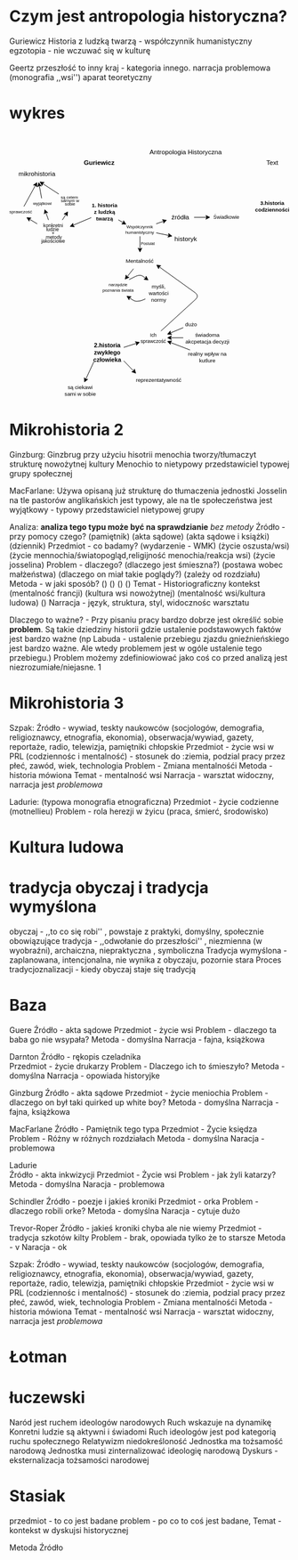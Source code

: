 # Czym jest antropologia historyczna? 
Guriewicz
Historia z ludzką twarzą - współczynnik humanistyczny
egzotopia - nie wczuwać się w kulturę

Geertz
przeszłość to inny kraj - kategoria innego.
narracja problemowa (monografia ,,wsi'')
aparat teoretyczny

# wykres 
<svg xmlns="http://www.w3.org/2000/svg" style="cursor:pointer;max-width:100%;max-height:490px;" xmlns:xlink="http://www.w3.org/1999/xlink" version="1.1" width="518px" viewBox="-0.5 -0.5 518 490" content="&lt;mxfile&gt;&#10;  &lt;diagram id=&quot;Hi7lBlctnwFlsOAV_O0D&quot; name=&quot;Page-1&quot;&gt;&#10;    &lt;mxGraphModel dx=&quot;888&quot; dy=&quot;766&quot; grid=&quot;1&quot; gridSize=&quot;10&quot; guides=&quot;1&quot; tooltips=&quot;1&quot; connect=&quot;1&quot; arrows=&quot;1&quot; fold=&quot;1&quot; page=&quot;1&quot; pageScale=&quot;1&quot; pageWidth=&quot;850&quot; pageHeight=&quot;1100&quot; math=&quot;0&quot; shadow=&quot;0&quot;&gt;&#10;      &lt;root&gt;&#10;        &lt;mxCell id=&quot;0&quot; /&gt;&#10;        &lt;mxCell id=&quot;1&quot; parent=&quot;0&quot; /&gt;&#10;        &lt;mxCell id=&quot;2&quot; value=&quot;Antropologia Historyczna&quot; style=&quot;text;html=1;align=center;verticalAlign=middle;whiteSpace=wrap;rounded=0;&quot; parent=&quot;1&quot; vertex=&quot;1&quot;&gt;&#10;          &lt;mxGeometry x=&quot;345&quot; y=&quot;290&quot; width=&quot;140&quot; height=&quot;70&quot; as=&quot;geometry&quot; /&gt;&#10;        &lt;/mxCell&gt;&#10;        &lt;mxCell id=&quot;4&quot; value=&quot;&amp;lt;b&amp;gt;Guriewicz&amp;lt;span style=&amp;quot;font-family: monospace; font-size: 0px; text-align: start; text-wrap-mode: nowrap;&amp;quot;&amp;gt;%3CmxGraphModel%3E%3Croot%3E%3CmxCell%20id%3D%220%22%2F%3E%3CmxCell%20id%3D%221%22%20parent%3D%220%22%2F%3E%3CmxCell%20id%3D%222%22%20value%3D%22Text%22%20style%3D%22text%3Bhtml%3D1%3Balign%3Dcenter%3BverticalAlign%3Dmiddle%3BwhiteSpace%3Dwrap%3Brounded%3D0%3B%22%20vertex%3D%221%22%20parent%3D%221%22%3E%3CmxGeometry%20x%3D%22230%22%20y%3D%22380%22%20width%3D%2260%22%20height%3D%2230%22%20as%3D%22geometry%22%2F%3E%3C%2FmxCell%3E%3C%2Froot%3E%3C%2FmxGraphModel%3E&amp;lt;/span&amp;gt;&amp;lt;/b&amp;gt;&quot; style=&quot;text;html=1;align=center;verticalAlign=middle;whiteSpace=wrap;rounded=0;&quot; parent=&quot;1&quot; vertex=&quot;1&quot;&gt;&#10;          &lt;mxGeometry x=&quot;225&quot; y=&quot;330&quot; width=&quot;60&quot; height=&quot;30&quot; as=&quot;geometry&quot; /&gt;&#10;        &lt;/mxCell&gt;&#10;        &lt;mxCell id=&quot;5&quot; value=&quot;Text&quot; style=&quot;text;html=1;align=center;verticalAlign=middle;whiteSpace=wrap;rounded=0;&quot; parent=&quot;1&quot; vertex=&quot;1&quot;&gt;&#10;          &lt;mxGeometry x=&quot;545&quot; y=&quot;330&quot; width=&quot;60&quot; height=&quot;30&quot; as=&quot;geometry&quot; /&gt;&#10;        &lt;/mxCell&gt;&#10;        &lt;mxCell id=&quot;47&quot; style=&quot;edgeStyle=none;html=1;&quot; parent=&quot;1&quot; source=&quot;6&quot; target=&quot;49&quot; edge=&quot;1&quot;&gt;&#10;          &lt;mxGeometry relative=&quot;1&quot; as=&quot;geometry&quot;&gt;&#10;            &lt;mxPoint x=&quot;200&quot; y=&quot;470&quot; as=&quot;targetPoint&quot; /&gt;&#10;          &lt;/mxGeometry&gt;&#10;        &lt;/mxCell&gt;&#10;        &lt;mxCell id=&quot;6&quot; value=&quot;&amp;lt;font style=&amp;quot;font-size: 10px;&amp;quot;&amp;gt;&amp;lt;b&amp;gt;1. historia z ludzką twarzą&amp;lt;/b&amp;gt;&amp;lt;/font&amp;gt;&quot; style=&quot;text;html=1;align=center;verticalAlign=middle;whiteSpace=wrap;rounded=0;&quot; parent=&quot;1&quot; vertex=&quot;1&quot;&gt;&#10;          &lt;mxGeometry x=&quot;240&quot; y=&quot;420&quot; width=&quot;50&quot; height=&quot;30&quot; as=&quot;geometry&quot; /&gt;&#10;        &lt;/mxCell&gt;&#10;        &lt;mxCell id=&quot;17&quot; style=&quot;edgeStyle=none;html=1;&quot; parent=&quot;1&quot; source=&quot;8&quot; edge=&quot;1&quot;&gt;&#10;          &lt;mxGeometry relative=&quot;1&quot; as=&quot;geometry&quot;&gt;&#10;            &lt;mxPoint x=&quot;380&quot; y=&quot;450&quot; as=&quot;targetPoint&quot; /&gt;&#10;          &lt;/mxGeometry&gt;&#10;        &lt;/mxCell&gt;&#10;        &lt;mxCell id=&quot;19&quot; style=&quot;edgeStyle=none;html=1;&quot; parent=&quot;1&quot; source=&quot;8&quot; target=&quot;20&quot; edge=&quot;1&quot;&gt;&#10;          &lt;mxGeometry relative=&quot;1&quot; as=&quot;geometry&quot;&gt;&#10;            &lt;mxPoint x=&quot;390&quot; y=&quot;480&quot; as=&quot;targetPoint&quot; /&gt;&#10;          &lt;/mxGeometry&gt;&#10;        &lt;/mxCell&gt;&#10;        &lt;mxCell id=&quot;8&quot; value=&quot;&amp;lt;font style=&amp;quot;font-size: 8px;&amp;quot;&amp;gt;Współczynnik humanistyczny&amp;lt;/font&amp;gt;&quot; style=&quot;text;html=1;align=center;verticalAlign=middle;whiteSpace=wrap;rounded=0;&quot; parent=&quot;1&quot; vertex=&quot;1&quot;&gt;&#10;          &lt;mxGeometry x=&quot;300&quot; y=&quot;455&quot; width=&quot;60&quot; height=&quot;25&quot; as=&quot;geometry&quot; /&gt;&#10;        &lt;/mxCell&gt;&#10;        &lt;mxCell id=&quot;23&quot; style=&quot;edgeStyle=none;html=1;&quot; parent=&quot;1&quot; source=&quot;11&quot; target=&quot;24&quot; edge=&quot;1&quot;&gt;&#10;          &lt;mxGeometry relative=&quot;1&quot; as=&quot;geometry&quot;&gt;&#10;            &lt;mxPoint x=&quot;300&quot; y=&quot;570&quot; as=&quot;targetPoint&quot; /&gt;&#10;          &lt;/mxGeometry&gt;&#10;        &lt;/mxCell&gt;&#10;        &lt;mxCell id=&quot;11&quot; value=&quot;&amp;lt;font size=&amp;quot;1&amp;quot;&amp;gt;Mentalność&amp;lt;/font&amp;gt;&quot; style=&quot;text;html=1;align=center;verticalAlign=middle;whiteSpace=wrap;rounded=0;&quot; parent=&quot;1&quot; vertex=&quot;1&quot;&gt;&#10;          &lt;mxGeometry x=&quot;300&quot; y=&quot;510&quot; width=&quot;60&quot; height=&quot;30&quot; as=&quot;geometry&quot; /&gt;&#10;        &lt;/mxCell&gt;&#10;        &lt;mxCell id=&quot;16&quot; style=&quot;edgeStyle=none;html=1;exitX=0;exitY=0;exitDx=0;exitDy=0;&quot; parent=&quot;1&quot; source=&quot;12&quot; target=&quot;11&quot; edge=&quot;1&quot;&gt;&#10;          &lt;mxGeometry relative=&quot;1&quot; as=&quot;geometry&quot; /&gt;&#10;        &lt;/mxCell&gt;&#10;        &lt;mxCell id=&quot;12&quot; value=&quot;&amp;lt;font style=&amp;quot;font-size: 7px;&amp;quot;&amp;gt;Postulat&amp;lt;/font&amp;gt;&quot; style=&quot;text;html=1;align=center;verticalAlign=middle;whiteSpace=wrap;rounded=0;&quot; parent=&quot;1&quot; vertex=&quot;1&quot;&gt;&#10;          &lt;mxGeometry x=&quot;330&quot; y=&quot;480&quot; width=&quot;30&quot; height=&quot;30&quot; as=&quot;geometry&quot; /&gt;&#10;        &lt;/mxCell&gt;&#10;        &lt;mxCell id=&quot;15&quot; style=&quot;edgeStyle=none;html=1;entryX=0.081;entryY=0.135;entryDx=0;entryDy=0;entryPerimeter=0;&quot; parent=&quot;1&quot; source=&quot;6&quot; target=&quot;8&quot; edge=&quot;1&quot;&gt;&#10;          &lt;mxGeometry relative=&quot;1&quot; as=&quot;geometry&quot; /&gt;&#10;        &lt;/mxCell&gt;&#10;        &lt;mxCell id=&quot;21&quot; style=&quot;edgeStyle=none;html=1;&quot; parent=&quot;1&quot; source=&quot;18&quot; target=&quot;22&quot; edge=&quot;1&quot;&gt;&#10;          &lt;mxGeometry relative=&quot;1&quot; as=&quot;geometry&quot;&gt;&#10;            &lt;mxPoint x=&quot;470&quot; y=&quot;445&quot; as=&quot;targetPoint&quot; /&gt;&#10;          &lt;/mxGeometry&gt;&#10;        &lt;/mxCell&gt;&#10;        &lt;mxCell id=&quot;18&quot; value=&quot;źródła&quot; style=&quot;text;html=1;align=center;verticalAlign=middle;whiteSpace=wrap;rounded=0;&quot; parent=&quot;1&quot; vertex=&quot;1&quot;&gt;&#10;          &lt;mxGeometry x=&quot;380&quot; y=&quot;430&quot; width=&quot;50&quot; height=&quot;30&quot; as=&quot;geometry&quot; /&gt;&#10;        &lt;/mxCell&gt;&#10;        &lt;mxCell id=&quot;20&quot; value=&quot;historyk&quot; style=&quot;text;html=1;align=center;verticalAlign=middle;whiteSpace=wrap;rounded=0;&quot; parent=&quot;1&quot; vertex=&quot;1&quot;&gt;&#10;          &lt;mxGeometry x=&quot;390&quot; y=&quot;470&quot; width=&quot;50&quot; height=&quot;30&quot; as=&quot;geometry&quot; /&gt;&#10;        &lt;/mxCell&gt;&#10;        &lt;mxCell id=&quot;22&quot; value=&quot;&amp;lt;font style=&amp;quot;font-size: 9px;&amp;quot;&amp;gt;Świadkowie&amp;lt;/font&amp;gt;&quot; style=&quot;text;html=1;align=center;verticalAlign=middle;whiteSpace=wrap;rounded=0;&quot; parent=&quot;1&quot; vertex=&quot;1&quot;&gt;&#10;          &lt;mxGeometry x=&quot;460&quot; y=&quot;430&quot; width=&quot;60&quot; height=&quot;30&quot; as=&quot;geometry&quot; /&gt;&#10;        &lt;/mxCell&gt;&#10;        &lt;mxCell id=&quot;35&quot; style=&quot;edgeStyle=none;html=1;entryX=0.117;entryY=0.028;entryDx=0;entryDy=0;entryPerimeter=0;&quot; parent=&quot;1&quot; source=&quot;24&quot; target=&quot;29&quot; edge=&quot;1&quot;&gt;&#10;          &lt;mxGeometry relative=&quot;1&quot; as=&quot;geometry&quot;&gt;&#10;            &lt;Array as=&quot;points&quot;&gt;&#10;              &lt;mxPoint x=&quot;310&quot; y=&quot;560&quot; /&gt;&#10;              &lt;mxPoint x=&quot;330&quot; y=&quot;550&quot; /&gt;&#10;            &lt;/Array&gt;&#10;          &lt;/mxGeometry&gt;&#10;        &lt;/mxCell&gt;&#10;        &lt;mxCell id=&quot;24&quot; value=&quot;&amp;lt;font style=&amp;quot;font-size: 8px;&amp;quot;&amp;gt;narzędzie poznania świata&amp;lt;/font&amp;gt;&quot; style=&quot;text;html=1;align=center;verticalAlign=middle;whiteSpace=wrap;rounded=0;&quot; parent=&quot;1&quot; vertex=&quot;1&quot;&gt;&#10;          &lt;mxGeometry x=&quot;260&quot; y=&quot;560&quot; width=&quot;60&quot; height=&quot;30&quot; as=&quot;geometry&quot; /&gt;&#10;        &lt;/mxCell&gt;&#10;        &lt;mxCell id=&quot;29&quot; value=&quot;&amp;lt;font style=&amp;quot;font-size: 10px;&amp;quot;&amp;gt;myśli,&amp;lt;/font&amp;gt;&amp;lt;div&amp;gt;&amp;lt;font style=&amp;quot;font-size: 10px;&amp;quot;&amp;gt;wartości&amp;lt;/font&amp;gt;&amp;lt;/div&amp;gt;&amp;lt;div&amp;gt;&amp;lt;font style=&amp;quot;font-size: 10px;&amp;quot;&amp;gt;normy&amp;lt;/font&amp;gt;&amp;lt;/div&amp;gt;&quot; style=&quot;text;html=1;align=center;verticalAlign=middle;whiteSpace=wrap;rounded=0;&quot; parent=&quot;1&quot; vertex=&quot;1&quot;&gt;&#10;          &lt;mxGeometry x=&quot;340&quot; y=&quot;560&quot; width=&quot;50&quot; height=&quot;50&quot; as=&quot;geometry&quot; /&gt;&#10;        &lt;/mxCell&gt;&#10;        &lt;mxCell id=&quot;33&quot; style=&quot;edgeStyle=none;html=1;entryX=0.75;entryY=1;entryDx=0;entryDy=0;&quot; parent=&quot;1&quot; source=&quot;29&quot; target=&quot;24&quot; edge=&quot;1&quot;&gt;&#10;          &lt;mxGeometry relative=&quot;1&quot; as=&quot;geometry&quot;&gt;&#10;            &lt;Array as=&quot;points&quot;&gt;&#10;              &lt;mxPoint x=&quot;330&quot; y=&quot;600&quot; /&gt;&#10;              &lt;mxPoint x=&quot;320&quot; y=&quot;600&quot; /&gt;&#10;            &lt;/Array&gt;&#10;          &lt;/mxGeometry&gt;&#10;        &lt;/mxCell&gt;&#10;        &lt;mxCell id=&quot;52&quot; style=&quot;edgeStyle=none;html=1;&quot; parent=&quot;1&quot; source=&quot;49&quot; target=&quot;53&quot; edge=&quot;1&quot;&gt;&#10;          &lt;mxGeometry relative=&quot;1&quot; as=&quot;geometry&quot;&gt;&#10;            &lt;mxPoint x=&quot;160&quot; y=&quot;430&quot; as=&quot;targetPoint&quot; /&gt;&#10;          &lt;/mxGeometry&gt;&#10;        &lt;/mxCell&gt;&#10;        &lt;mxCell id=&quot;61&quot; style=&quot;edgeStyle=none;html=1;entryX=0.75;entryY=1;entryDx=0;entryDy=0;&quot; parent=&quot;1&quot; source=&quot;49&quot; target=&quot;58&quot; edge=&quot;1&quot;&gt;&#10;          &lt;mxGeometry relative=&quot;1&quot; as=&quot;geometry&quot; /&gt;&#10;        &lt;/mxCell&gt;&#10;        &lt;mxCell id=&quot;49&quot; value=&quot;&amp;lt;font style=&amp;quot;font-size: 9px; line-height: 80%;&amp;quot;&amp;gt;konkretni&amp;lt;/font&amp;gt;&amp;lt;div&amp;gt;&amp;lt;span style=&amp;quot;background-color: transparent; font-size: 9px; line-height: 80%;&amp;quot;&amp;gt;ludzie&amp;amp;nbsp;&amp;lt;/span&amp;gt;&amp;lt;div style=&amp;quot;line-height: 80%;&amp;quot;&amp;gt;&amp;lt;div&amp;gt;&amp;lt;font style=&amp;quot;font-size: 9px; line-height: 80%;&amp;quot;&amp;gt;+&amp;lt;/font&amp;gt;&amp;lt;/div&amp;gt;&amp;lt;div&amp;gt;&amp;lt;font style=&amp;quot;font-size: 9px; line-height: 80%;&amp;quot;&amp;gt;&amp;amp;nbsp;metody jakościowe&amp;lt;/font&amp;gt;&amp;lt;/div&amp;gt;&amp;lt;/div&amp;gt;&amp;lt;/div&amp;gt;&quot; style=&quot;text;html=1;align=center;verticalAlign=middle;whiteSpace=wrap;rounded=0;&quot; parent=&quot;1&quot; vertex=&quot;1&quot;&gt;&#10;          &lt;mxGeometry x=&quot;140&quot; y=&quot;450&quot; width=&quot;60&quot; height=&quot;50&quot; as=&quot;geometry&quot; /&gt;&#10;        &lt;/mxCell&gt;&#10;        &lt;mxCell id=&quot;64&quot; style=&quot;edgeStyle=none;html=1;&quot; parent=&quot;1&quot; source=&quot;53&quot; target=&quot;62&quot; edge=&quot;1&quot;&gt;&#10;          &lt;mxGeometry relative=&quot;1&quot; as=&quot;geometry&quot; /&gt;&#10;        &lt;/mxCell&gt;&#10;        &lt;mxCell id=&quot;53&quot; value=&quot;&amp;lt;font style=&amp;quot;font-size: 8px;&amp;quot;&amp;gt;wyjątkowi&amp;lt;/font&amp;gt;&quot; style=&quot;text;html=1;align=center;verticalAlign=middle;whiteSpace=wrap;rounded=0;&quot; parent=&quot;1&quot; vertex=&quot;1&quot;&gt;&#10;          &lt;mxGeometry x=&quot;130&quot; y=&quot;410&quot; width=&quot;40&quot; height=&quot;20&quot; as=&quot;geometry&quot; /&gt;&#10;        &lt;/mxCell&gt;&#10;        &lt;mxCell id=&quot;63&quot; style=&quot;edgeStyle=none;html=1;entryX=0.5;entryY=1;entryDx=0;entryDy=0;&quot; parent=&quot;1&quot; source=&quot;58&quot; target=&quot;62&quot; edge=&quot;1&quot;&gt;&#10;          &lt;mxGeometry relative=&quot;1&quot; as=&quot;geometry&quot; /&gt;&#10;        &lt;/mxCell&gt;&#10;        &lt;mxCell id=&quot;58&quot; value=&quot;&amp;lt;font style=&amp;quot;font-size: 8px;&amp;quot;&amp;gt;sprawczość&amp;lt;/font&amp;gt;&quot; style=&quot;text;html=1;align=center;verticalAlign=middle;whiteSpace=wrap;rounded=0;&quot; parent=&quot;1&quot; vertex=&quot;1&quot;&gt;&#10;          &lt;mxGeometry x=&quot;90&quot; y=&quot;425&quot; width=&quot;40&quot; height=&quot;20&quot; as=&quot;geometry&quot; /&gt;&#10;        &lt;/mxCell&gt;&#10;        &lt;mxCell id=&quot;65&quot; style=&quot;edgeStyle=none;html=1;entryX=0.554;entryY=0.968;entryDx=0;entryDy=0;entryPerimeter=0;&quot; parent=&quot;1&quot; source=&quot;59&quot; target=&quot;62&quot; edge=&quot;1&quot;&gt;&#10;          &lt;mxGeometry relative=&quot;1&quot; as=&quot;geometry&quot; /&gt;&#10;        &lt;/mxCell&gt;&#10;        &lt;mxCell id=&quot;59&quot; value=&quot;&amp;lt;span style=&amp;quot;background-color: transparent; font-size: 8px; line-height: 80%;&amp;quot;&amp;gt;są celem&amp;lt;/span&amp;gt;&amp;lt;div style=&amp;quot;line-height: 80%;&amp;quot;&amp;gt;&amp;lt;span style=&amp;quot;background-color: transparent; font-size: 8px; line-height: 80%;&amp;quot;&amp;gt;&amp;amp;nbsp;samym w&amp;lt;/span&amp;gt;&amp;lt;/div&amp;gt;&amp;lt;div style=&amp;quot;line-height: 80%;&amp;quot;&amp;gt;&amp;lt;span style=&amp;quot;background-color: transparent; font-size: 8px; line-height: 80%;&amp;quot;&amp;gt;&amp;amp;nbsp;sobie&amp;lt;/span&amp;gt;&amp;lt;/div&amp;gt;&quot; style=&quot;text;html=1;align=center;verticalAlign=middle;whiteSpace=wrap;rounded=0;&quot; parent=&quot;1&quot; vertex=&quot;1&quot;&gt;&#10;          &lt;mxGeometry x=&quot;180&quot; y=&quot;390&quot; width=&quot;40&quot; height=&quot;50&quot; as=&quot;geometry&quot; /&gt;&#10;        &lt;/mxCell&gt;&#10;        &lt;mxCell id=&quot;60&quot; style=&quot;edgeStyle=none;html=1;entryX=0.423;entryY=0.881;entryDx=0;entryDy=0;entryPerimeter=0;&quot; parent=&quot;1&quot; source=&quot;49&quot; target=&quot;59&quot; edge=&quot;1&quot;&gt;&#10;          &lt;mxGeometry relative=&quot;1&quot; as=&quot;geometry&quot; /&gt;&#10;        &lt;/mxCell&gt;&#10;        &lt;mxCell id=&quot;62&quot; value=&quot;mikrohistoria&quot; style=&quot;text;html=1;align=center;verticalAlign=middle;whiteSpace=wrap;rounded=0;&quot; parent=&quot;1&quot; vertex=&quot;1&quot;&gt;&#10;          &lt;mxGeometry x=&quot;100&quot; y=&quot;350&quot; width=&quot;80&quot; height=&quot;30&quot; as=&quot;geometry&quot; /&gt;&#10;        &lt;/mxCell&gt;&#10;        &lt;mxCell id=&quot;69&quot; style=&quot;edgeStyle=none;html=1;&quot; parent=&quot;1&quot; source=&quot;66&quot; target=&quot;70&quot; edge=&quot;1&quot;&gt;&#10;          &lt;mxGeometry relative=&quot;1&quot; as=&quot;geometry&quot;&gt;&#10;            &lt;mxPoint x=&quot;340&quot; y=&quot;680&quot; as=&quot;targetPoint&quot; /&gt;&#10;          &lt;/mxGeometry&gt;&#10;        &lt;/mxCell&gt;&#10;        &lt;mxCell id=&quot;82&quot; style=&quot;edgeStyle=none;html=1;entryX=0.032;entryY=0.122;entryDx=0;entryDy=0;exitX=1;exitY=1;exitDx=0;exitDy=0;entryPerimeter=0;&quot; parent=&quot;1&quot; source=&quot;66&quot; target=&quot;81&quot; edge=&quot;1&quot;&gt;&#10;          &lt;mxGeometry relative=&quot;1&quot; as=&quot;geometry&quot; /&gt;&#10;        &lt;/mxCell&gt;&#10;        &lt;mxCell id=&quot;84&quot; style=&quot;edgeStyle=none;html=1;exitX=0.078;exitY=1.066;exitDx=0;exitDy=0;exitPerimeter=0;&quot; parent=&quot;1&quot; source=&quot;66&quot; target=&quot;85&quot; edge=&quot;1&quot;&gt;&#10;          &lt;mxGeometry relative=&quot;1&quot; as=&quot;geometry&quot;&gt;&#10;            &lt;mxPoint x=&quot;230&quot; y=&quot;760&quot; as=&quot;targetPoint&quot; /&gt;&#10;          &lt;/mxGeometry&gt;&#10;        &lt;/mxCell&gt;&#10;        &lt;mxCell id=&quot;66&quot; value=&quot;&amp;lt;font style=&amp;quot;font-size: 11px;&amp;quot;&amp;gt;&amp;lt;b&amp;gt;2.historia zwykłego człowieka&amp;lt;/b&amp;gt;&amp;lt;/font&amp;gt;&quot; style=&quot;text;html=1;align=center;verticalAlign=middle;whiteSpace=wrap;rounded=0;&quot; parent=&quot;1&quot; vertex=&quot;1&quot;&gt;&#10;          &lt;mxGeometry x=&quot;240&quot; y=&quot;680&quot; width=&quot;60&quot; height=&quot;30&quot; as=&quot;geometry&quot; /&gt;&#10;        &lt;/mxCell&gt;&#10;        &lt;mxCell id=&quot;70&quot; value=&quot;&amp;lt;font style=&amp;quot;font-size: 9px;&amp;quot;&amp;gt;Ich sprawczość&amp;lt;/font&amp;gt;&quot; style=&quot;text;html=1;align=center;verticalAlign=middle;whiteSpace=wrap;rounded=0;&quot; parent=&quot;1&quot; vertex=&quot;1&quot;&gt;&#10;          &lt;mxGeometry x=&quot;330&quot; y=&quot;655&quot; width=&quot;50&quot; height=&quot;25&quot; as=&quot;geometry&quot; /&gt;&#10;        &lt;/mxCell&gt;&#10;        &lt;mxCell id=&quot;76&quot; style=&quot;edgeStyle=none;html=1;entryX=1;entryY=0.25;entryDx=0;entryDy=0;&quot; parent=&quot;1&quot; source=&quot;73&quot; target=&quot;70&quot; edge=&quot;1&quot;&gt;&#10;          &lt;mxGeometry relative=&quot;1&quot; as=&quot;geometry&quot; /&gt;&#10;        &lt;/mxCell&gt;&#10;        &lt;mxCell id=&quot;73&quot; value=&quot;&amp;lt;font size=&amp;quot;1&amp;quot;&amp;gt;dużo&amp;lt;/font&amp;gt;&amp;lt;span style=&amp;quot;font-family: monospace; font-size: 0px; text-align: start; text-wrap-mode: nowrap;&amp;quot;&amp;gt;%3CmxGraphModel%3E%3Croot%3E%3CmxCell%20id%3D%220%22%2F%3E%3CmxCell%20id%3D%221%22%20parent%3D%220%22%2F%3E%3CmxCell%20id%3D%222%22%20value%3D%22%26lt%3Bfont%20style%3D%26quot%3Bfont-size%3A%209px%3B%26quot%3B%26gt%3BIch%20sprawczo%C5%9B%C4%87%26lt%3B%2Ffont%26gt%3B%22%20style%3D%22text%3Bhtml%3D1%3Balign%3Dcenter%3BverticalAlign%3Dmiddle%3BwhiteSpace%3Dwrap%3Brounded%3D0%3B%22%20vertex%3D%221%22%20parent%3D%221%22%3E%3CmxGeometry%20x%3D%22330%22%20y%3D%22655%22%20width%3D%2250%22%20height%3D%2225%22%20as%3D%22geometry%22%2F%3E%3C%2FmxCell%3E%3C%2Froot%3E%3C%2FmxGraphModel%3E&amp;lt;/span&amp;gt;&quot; style=&quot;text;html=1;align=center;verticalAlign=middle;whiteSpace=wrap;rounded=0;&quot; parent=&quot;1&quot; vertex=&quot;1&quot;&gt;&#10;          &lt;mxGeometry x=&quot;410&quot; y=&quot;630&quot; width=&quot;30&quot; height=&quot;25&quot; as=&quot;geometry&quot; /&gt;&#10;        &lt;/mxCell&gt;&#10;        &lt;mxCell id=&quot;75&quot; style=&quot;edgeStyle=none;html=1;entryX=1;entryY=0.5;entryDx=0;entryDy=0;&quot; parent=&quot;1&quot; source=&quot;74&quot; target=&quot;70&quot; edge=&quot;1&quot;&gt;&#10;          &lt;mxGeometry relative=&quot;1&quot; as=&quot;geometry&quot; /&gt;&#10;        &lt;/mxCell&gt;&#10;        &lt;mxCell id=&quot;74&quot; value=&quot;&amp;lt;font size=&amp;quot;1&amp;quot;&amp;gt;świadoma akcpetacja decyzji&amp;lt;/font&amp;gt;&quot; style=&quot;text;html=1;align=center;verticalAlign=middle;whiteSpace=wrap;rounded=0;&quot; parent=&quot;1&quot; vertex=&quot;1&quot;&gt;&#10;          &lt;mxGeometry x=&quot;410&quot; y=&quot;655&quot; width=&quot;90&quot; height=&quot;25&quot; as=&quot;geometry&quot; /&gt;&#10;        &lt;/mxCell&gt;&#10;        &lt;mxCell id=&quot;80&quot; style=&quot;edgeStyle=none;html=1;entryX=1;entryY=0.75;entryDx=0;entryDy=0;&quot; parent=&quot;1&quot; source=&quot;77&quot; target=&quot;70&quot; edge=&quot;1&quot;&gt;&#10;          &lt;mxGeometry relative=&quot;1&quot; as=&quot;geometry&quot; /&gt;&#10;        &lt;/mxCell&gt;&#10;        &lt;mxCell id=&quot;77&quot; value=&quot;&amp;lt;font size=&amp;quot;1&amp;quot;&amp;gt;realny wpływ na kutlure&amp;lt;/font&amp;gt;&quot; style=&quot;text;html=1;align=center;verticalAlign=middle;whiteSpace=wrap;rounded=0;&quot; parent=&quot;1&quot; vertex=&quot;1&quot;&gt;&#10;          &lt;mxGeometry x=&quot;410&quot; y=&quot;690&quot; width=&quot;90&quot; height=&quot;25&quot; as=&quot;geometry&quot; /&gt;&#10;        &lt;/mxCell&gt;&#10;        &lt;mxCell id=&quot;81&quot; value=&quot;&amp;lt;font style=&amp;quot;font-size: 10px;&amp;quot;&amp;gt;reprezentatywność&amp;lt;/font&amp;gt;&quot; style=&quot;text;html=1;align=center;verticalAlign=middle;whiteSpace=wrap;rounded=0;&quot; parent=&quot;1&quot; vertex=&quot;1&quot;&gt;&#10;          &lt;mxGeometry x=&quot;320&quot; y=&quot;730&quot; width=&quot;90&quot; height=&quot;30&quot; as=&quot;geometry&quot; /&gt;&#10;        &lt;/mxCell&gt;&#10;        &lt;mxCell id=&quot;85&quot; value=&quot;&amp;lt;font style=&amp;quot;font-size: 10px;&amp;quot;&amp;gt;są ciekawi sami w sobie&amp;lt;/font&amp;gt;&quot; style=&quot;text;html=1;align=center;verticalAlign=middle;whiteSpace=wrap;rounded=0;&quot; parent=&quot;1&quot; vertex=&quot;1&quot;&gt;&#10;          &lt;mxGeometry x=&quot;190&quot; y=&quot;750&quot; width=&quot;60&quot; height=&quot;30&quot; as=&quot;geometry&quot; /&gt;&#10;        &lt;/mxCell&gt;&#10;        &lt;mxCell id=&quot;87&quot; style=&quot;edgeStyle=none;html=1;entryX=1;entryY=0.75;entryDx=0;entryDy=0;&quot; parent=&quot;1&quot; source=&quot;70&quot; target=&quot;11&quot; edge=&quot;1&quot;&gt;&#10;          &lt;mxGeometry relative=&quot;1&quot; as=&quot;geometry&quot;&gt;&#10;            &lt;Array as=&quot;points&quot;&gt;&#10;              &lt;mxPoint x=&quot;440&quot; y=&quot;590&quot; /&gt;&#10;            &lt;/Array&gt;&#10;          &lt;/mxGeometry&gt;&#10;        &lt;/mxCell&gt;&#10;        &lt;mxCell id=&quot;88&quot; value=&quot;&amp;lt;font style=&amp;quot;font-size: 10px;&amp;quot;&amp;gt;&amp;lt;b&amp;gt;3.historia codzienności&amp;lt;/b&amp;gt;&amp;lt;/font&amp;gt;&quot; style=&quot;text;html=1;align=center;verticalAlign=middle;whiteSpace=wrap;rounded=0;&quot; parent=&quot;1&quot; vertex=&quot;1&quot;&gt;&#10;          &lt;mxGeometry x=&quot;545&quot; y=&quot;410&quot; width=&quot;60&quot; height=&quot;30&quot; as=&quot;geometry&quot; /&gt;&#10;        &lt;/mxCell&gt;&#10;      &lt;/root&gt;&#10;    &lt;/mxGraphModel&gt;&#10;  &lt;/diagram&gt;&#10;&lt;/mxfile&gt;&#10;" onclick="(function(svg){var src=window.event.target||window.event.srcElement;while (src!=null&amp;&amp;src.nodeName.toLowerCase()!='a'){src=src.parentNode;}if(src==null){if(svg.wnd!=null&amp;&amp;!svg.wnd.closed){svg.wnd.focus();}else{var r=function(evt){if(evt.data=='ready'&amp;&amp;evt.source==svg.wnd){svg.wnd.postMessage(decodeURIComponent(svg.getAttribute('content')),'*');window.removeEventListener('message',r);}};window.addEventListener('message',r);svg.wnd=window.open('https://viewer.diagrams.net/?client=1&amp;page=0&amp;edit=_blank');}}})(this);"><defs/><g><g><rect x="256" y="0" width="140" height="70" fill="none" stroke="none" pointer-events="all"/></g><g><g transform="translate(-0.5 -0.5)"><switch><foreignObject style="overflow: visible; text-align: left;" pointer-events="none" width="100%" height="100%" requiredFeatures="http://www.w3.org/TR/SVG11/feature#Extensibility"><div xmlns="http://www.w3.org/1999/xhtml" style="display: flex; align-items: unsafe center; justify-content: unsafe center; width: 138px; height: 1px; padding-top: 35px; margin-left: 257px;"><div style="box-sizing: border-box; font-size: 0; text-align: center; color: #000000; "><div style="display: inline-block; font-size: 12px; font-family: &quot;Helvetica&quot;; color: light-dark(#000000, #ffffff); line-height: 1.2; pointer-events: all; white-space: normal; word-wrap: normal; ">Antropologia Historyczna</div></div></div></foreignObject><text x="326" y="39" fill="light-dark(#000000, #ffffff)" font-family="&quot;Helvetica&quot;" font-size="12px" text-anchor="middle">Antropologia Historyczna</text></switch></g></g><g><rect x="136" y="40" width="60" height="30" fill="none" stroke="none" pointer-events="all"/></g><g><g transform="translate(-0.5 -0.5)"><switch><foreignObject style="overflow: visible; text-align: left;" pointer-events="none" width="100%" height="100%" requiredFeatures="http://www.w3.org/TR/SVG11/feature#Extensibility"><div xmlns="http://www.w3.org/1999/xhtml" style="display: flex; align-items: unsafe center; justify-content: unsafe center; width: 58px; height: 1px; padding-top: 55px; margin-left: 137px;"><div style="box-sizing: border-box; font-size: 0; text-align: center; color: #000000; "><div style="display: inline-block; font-size: 12px; font-family: &quot;Helvetica&quot;; color: light-dark(#000000, #ffffff); line-height: 1.2; pointer-events: all; white-space: normal; word-wrap: normal; "><b>Guriewicz<span style="font-family: monospace; font-size: 0px; text-align: start; text-wrap-mode: nowrap;">%3CmxGraphModel%3E%3Croot%3E%3CmxCell%20id%3D%220%22%2F%3E%3CmxCell%20id%3D%221%22%20parent%3D%220%22%2F%3E%3CmxCell%20id%3D%222%22%20value%3D%22Text%22%20style%3D%22text%3Bhtml%3D1%3Balign%3Dcenter%3BverticalAlign%3Dmiddle%3BwhiteSpace%3Dwrap%3Brounded%3D0%3B%22%20vertex%3D%221%22%20parent%3D%221%22%3E%3CmxGeometry%20x%3D%22230%22%20y%3D%22380%22%20width%3D%2260%22%20height%3D%2230%22%20as%3D%22geometry%22%2F%3E%3C%2FmxCell%3E%3C%2Froot%3E%3C%2FmxGraphModel%3E</span></b></div></div></div></foreignObject><text x="166" y="59" fill="light-dark(#000000, #ffffff)" font-family="&quot;Helvetica&quot;" font-size="12px" text-anchor="middle">Guriewicz%...</text></switch></g></g><g><rect x="456" y="40" width="60" height="30" fill="none" stroke="none" pointer-events="all"/></g><g><g transform="translate(-0.5 -0.5)"><switch><foreignObject style="overflow: visible; text-align: left;" pointer-events="none" width="100%" height="100%" requiredFeatures="http://www.w3.org/TR/SVG11/feature#Extensibility"><div xmlns="http://www.w3.org/1999/xhtml" style="display: flex; align-items: unsafe center; justify-content: unsafe center; width: 58px; height: 1px; padding-top: 55px; margin-left: 457px;"><div style="box-sizing: border-box; font-size: 0; text-align: center; color: #000000; "><div style="display: inline-block; font-size: 12px; font-family: &quot;Helvetica&quot;; color: light-dark(#000000, #ffffff); line-height: 1.2; pointer-events: all; white-space: normal; word-wrap: normal; ">Text</div></div></div></foreignObject><text x="486" y="59" fill="light-dark(#000000, #ffffff)" font-family="&quot;Helvetica&quot;" font-size="12px" text-anchor="middle">Text</text></switch></g></g><g><path d="M 151 155.53 L 116.87 169.9" fill="none" stroke="#000000" stroke-miterlimit="10" pointer-events="stroke" style="stroke: light-dark(rgb(0, 0, 0), rgb(255, 255, 255));"/><path d="M 112.03 171.93 L 117.12 165.99 L 116.87 169.9 L 119.84 172.44 Z" fill="#000000" stroke="#000000" stroke-miterlimit="10" pointer-events="all" style="fill: light-dark(rgb(0, 0, 0), rgb(255, 255, 255)); stroke: light-dark(rgb(0, 0, 0), rgb(255, 255, 255));"/></g><g><rect x="151" y="130" width="50" height="30" fill="none" stroke="none" pointer-events="all"/></g><g><g transform="translate(-0.5 -0.5)"><switch><foreignObject style="overflow: visible; text-align: left;" pointer-events="none" width="100%" height="100%" requiredFeatures="http://www.w3.org/TR/SVG11/feature#Extensibility"><div xmlns="http://www.w3.org/1999/xhtml" style="display: flex; align-items: unsafe center; justify-content: unsafe center; width: 48px; height: 1px; padding-top: 145px; margin-left: 152px;"><div style="box-sizing: border-box; font-size: 0; text-align: center; color: #000000; "><div style="display: inline-block; font-size: 12px; font-family: &quot;Helvetica&quot;; color: light-dark(#000000, #ffffff); line-height: 1.2; pointer-events: all; white-space: normal; word-wrap: normal; "><font style="font-size: 10px;"><b>1. historia z ludzką twarzą</b></font></div></div></div></foreignObject><text x="176" y="149" fill="light-dark(#000000, #ffffff)" font-family="&quot;Helvetica&quot;" font-size="12px" text-anchor="middle">1. histo...</text></switch></g></g><g><path d="M 271 167 L 284.99 162.1" fill="none" stroke="#000000" stroke-miterlimit="10" pointer-events="stroke" style="stroke: light-dark(rgb(0, 0, 0), rgb(255, 255, 255));"/><path d="M 289.94 160.37 L 284.49 165.99 L 284.99 162.1 L 282.18 159.38 Z" fill="#000000" stroke="#000000" stroke-miterlimit="10" pointer-events="all" style="fill: light-dark(rgb(0, 0, 0), rgb(255, 255, 255)); stroke: light-dark(rgb(0, 0, 0), rgb(255, 255, 255));"/></g><g><path d="M 271 183.68 L 294.76 188.57" fill="none" stroke="#000000" stroke-miterlimit="10" pointer-events="stroke" style="stroke: light-dark(rgb(0, 0, 0), rgb(255, 255, 255));"/><path d="M 299.9 189.63 L 292.34 191.64 L 294.76 188.57 L 293.75 184.79 Z" fill="#000000" stroke="#000000" stroke-miterlimit="10" pointer-events="all" style="fill: light-dark(rgb(0, 0, 0), rgb(255, 255, 255)); stroke: light-dark(rgb(0, 0, 0), rgb(255, 255, 255));"/></g><g><rect x="211" y="165" width="60" height="25" fill="none" stroke="none" pointer-events="all"/></g><g><g transform="translate(-0.5 -0.5)"><switch><foreignObject style="overflow: visible; text-align: left;" pointer-events="none" width="100%" height="100%" requiredFeatures="http://www.w3.org/TR/SVG11/feature#Extensibility"><div xmlns="http://www.w3.org/1999/xhtml" style="display: flex; align-items: unsafe center; justify-content: unsafe center; width: 58px; height: 1px; padding-top: 178px; margin-left: 212px;"><div style="box-sizing: border-box; font-size: 0; text-align: center; color: #000000; "><div style="display: inline-block; font-size: 12px; font-family: &quot;Helvetica&quot;; color: light-dark(#000000, #ffffff); line-height: 1.2; pointer-events: all; white-space: normal; word-wrap: normal; "><font style="font-size: 8px;">Współczynnik humanistyczny</font></div></div></div></foreignObject><text x="241" y="181" fill="light-dark(#000000, #ffffff)" font-family="&quot;Helvetica&quot;" font-size="12px" text-anchor="middle">Współczynni...</text></switch></g></g><g><path d="M 229 250 L 216.98 265.03" fill="none" stroke="#000000" stroke-miterlimit="10" pointer-events="stroke" style="stroke: light-dark(rgb(0, 0, 0), rgb(255, 255, 255));"/><path d="M 213.7 269.13 L 215.34 261.47 L 216.98 265.03 L 220.8 265.85 Z" fill="#000000" stroke="#000000" stroke-miterlimit="10" pointer-events="all" style="fill: light-dark(rgb(0, 0, 0), rgb(255, 255, 255)); stroke: light-dark(rgb(0, 0, 0), rgb(255, 255, 255));"/></g><g><rect x="211" y="220" width="60" height="30" fill="none" stroke="none" pointer-events="all"/></g><g><g transform="translate(-0.5 -0.5)"><switch><foreignObject style="overflow: visible; text-align: left;" pointer-events="none" width="100%" height="100%" requiredFeatures="http://www.w3.org/TR/SVG11/feature#Extensibility"><div xmlns="http://www.w3.org/1999/xhtml" style="display: flex; align-items: unsafe center; justify-content: unsafe center; width: 58px; height: 1px; padding-top: 235px; margin-left: 212px;"><div style="box-sizing: border-box; font-size: 0; text-align: center; color: #000000; "><div style="display: inline-block; font-size: 12px; font-family: &quot;Helvetica&quot;; color: light-dark(#000000, #ffffff); line-height: 1.2; pointer-events: all; white-space: normal; word-wrap: normal; "><font size="1">Mentalność</font></div></div></div></foreignObject><text x="241" y="239" fill="light-dark(#000000, #ffffff)" font-family="&quot;Helvetica&quot;" font-size="12px" text-anchor="middle">Mentalność</text></switch></g></g><g><path d="M 241 190 L 241 213.63" fill="none" stroke="#000000" stroke-miterlimit="10" pointer-events="stroke" style="stroke: light-dark(rgb(0, 0, 0), rgb(255, 255, 255));"/><path d="M 241 218.88 L 237.5 211.88 L 241 213.63 L 244.5 211.88 Z" fill="#000000" stroke="#000000" stroke-miterlimit="10" pointer-events="all" style="fill: light-dark(rgb(0, 0, 0), rgb(255, 255, 255)); stroke: light-dark(rgb(0, 0, 0), rgb(255, 255, 255));"/></g><g><rect x="241" y="190" width="30" height="30" fill="none" stroke="none" pointer-events="all"/></g><g><g transform="translate(-0.5 -0.5)"><switch><foreignObject style="overflow: visible; text-align: left;" pointer-events="none" width="100%" height="100%" requiredFeatures="http://www.w3.org/TR/SVG11/feature#Extensibility"><div xmlns="http://www.w3.org/1999/xhtml" style="display: flex; align-items: unsafe center; justify-content: unsafe center; width: 28px; height: 1px; padding-top: 205px; margin-left: 242px;"><div style="box-sizing: border-box; font-size: 0; text-align: center; color: #000000; "><div style="display: inline-block; font-size: 12px; font-family: &quot;Helvetica&quot;; color: light-dark(#000000, #ffffff); line-height: 1.2; pointer-events: all; white-space: normal; word-wrap: normal; "><font style="font-size: 7px;">Postulat</font></div></div></div></foreignObject><text x="256" y="209" fill="light-dark(#000000, #ffffff)" font-family="&quot;Helvetica&quot;" font-size="12px" text-anchor="middle">Postu...</text></switch></g></g><g><path d="M 201 159.66 L 210.37 165.15" fill="none" stroke="#000000" stroke-miterlimit="10" pointer-events="stroke" style="stroke: light-dark(rgb(0, 0, 0), rgb(255, 255, 255));"/><path d="M 214.9 167.81 L 207.09 167.29 L 210.37 165.15 L 210.63 161.25 Z" fill="#000000" stroke="#000000" stroke-miterlimit="10" pointer-events="all" style="fill: light-dark(rgb(0, 0, 0), rgb(255, 255, 255)); stroke: light-dark(rgb(0, 0, 0), rgb(255, 255, 255));"/></g><g><path d="M 341 155 L 364.63 155" fill="none" stroke="#000000" stroke-miterlimit="10" pointer-events="stroke" style="stroke: light-dark(rgb(0, 0, 0), rgb(255, 255, 255));"/><path d="M 369.88 155 L 362.88 158.5 L 364.63 155 L 362.88 151.5 Z" fill="#000000" stroke="#000000" stroke-miterlimit="10" pointer-events="all" style="fill: light-dark(rgb(0, 0, 0), rgb(255, 255, 255)); stroke: light-dark(rgb(0, 0, 0), rgb(255, 255, 255));"/></g><g><rect x="291" y="140" width="50" height="30" fill="none" stroke="none" pointer-events="all"/></g><g><g transform="translate(-0.5 -0.5)"><switch><foreignObject style="overflow: visible; text-align: left;" pointer-events="none" width="100%" height="100%" requiredFeatures="http://www.w3.org/TR/SVG11/feature#Extensibility"><div xmlns="http://www.w3.org/1999/xhtml" style="display: flex; align-items: unsafe center; justify-content: unsafe center; width: 48px; height: 1px; padding-top: 155px; margin-left: 292px;"><div style="box-sizing: border-box; font-size: 0; text-align: center; color: #000000; "><div style="display: inline-block; font-size: 12px; font-family: &quot;Helvetica&quot;; color: light-dark(#000000, #ffffff); line-height: 1.2; pointer-events: all; white-space: normal; word-wrap: normal; ">źródła</div></div></div></foreignObject><text x="316" y="159" fill="light-dark(#000000, #ffffff)" font-family="&quot;Helvetica&quot;" font-size="12px" text-anchor="middle">źródła</text></switch></g></g><g><rect x="301" y="180" width="50" height="30" fill="none" stroke="none" pointer-events="all"/></g><g><g transform="translate(-0.5 -0.5)"><switch><foreignObject style="overflow: visible; text-align: left;" pointer-events="none" width="100%" height="100%" requiredFeatures="http://www.w3.org/TR/SVG11/feature#Extensibility"><div xmlns="http://www.w3.org/1999/xhtml" style="display: flex; align-items: unsafe center; justify-content: unsafe center; width: 48px; height: 1px; padding-top: 195px; margin-left: 302px;"><div style="box-sizing: border-box; font-size: 0; text-align: center; color: #000000; "><div style="display: inline-block; font-size: 12px; font-family: &quot;Helvetica&quot;; color: light-dark(#000000, #ffffff); line-height: 1.2; pointer-events: all; white-space: normal; word-wrap: normal; ">historyk</div></div></div></foreignObject><text x="326" y="199" fill="light-dark(#000000, #ffffff)" font-family="&quot;Helvetica&quot;" font-size="12px" text-anchor="middle">historyk</text></switch></g></g><g><rect x="371" y="140" width="60" height="30" fill="none" stroke="none" pointer-events="all"/></g><g><g transform="translate(-0.5 -0.5)"><switch><foreignObject style="overflow: visible; text-align: left;" pointer-events="none" width="100%" height="100%" requiredFeatures="http://www.w3.org/TR/SVG11/feature#Extensibility"><div xmlns="http://www.w3.org/1999/xhtml" style="display: flex; align-items: unsafe center; justify-content: unsafe center; width: 58px; height: 1px; padding-top: 155px; margin-left: 372px;"><div style="box-sizing: border-box; font-size: 0; text-align: center; color: #000000; "><div style="display: inline-block; font-size: 12px; font-family: &quot;Helvetica&quot;; color: light-dark(#000000, #ffffff); line-height: 1.2; pointer-events: all; white-space: normal; word-wrap: normal; "><font style="font-size: 9px;">Świadkowie</font></div></div></div></foreignObject><text x="401" y="159" fill="light-dark(#000000, #ffffff)" font-family="&quot;Helvetica&quot;" font-size="12px" text-anchor="middle">Świadkowie</text></switch></g></g><g><path d="M 221 270 L 232.06 264.47 Q 241 260 246.34 263.84 L 251.68 267.68" fill="none" stroke="#000000" stroke-miterlimit="10" pointer-events="stroke" style="stroke: light-dark(rgb(0, 0, 0), rgb(255, 255, 255));"/><path d="M 255.94 270.75 L 248.22 269.5 L 251.68 267.68 L 252.3 263.82 Z" fill="#000000" stroke="#000000" stroke-miterlimit="10" pointer-events="all" style="fill: light-dark(rgb(0, 0, 0), rgb(255, 255, 255)); stroke: light-dark(rgb(0, 0, 0), rgb(255, 255, 255));"/></g><g><rect x="171" y="270" width="60" height="30" fill="none" stroke="none" pointer-events="all"/></g><g><g transform="translate(-0.5 -0.5)"><switch><foreignObject style="overflow: visible; text-align: left;" pointer-events="none" width="100%" height="100%" requiredFeatures="http://www.w3.org/TR/SVG11/feature#Extensibility"><div xmlns="http://www.w3.org/1999/xhtml" style="display: flex; align-items: unsafe center; justify-content: unsafe center; width: 58px; height: 1px; padding-top: 285px; margin-left: 172px;"><div style="box-sizing: border-box; font-size: 0; text-align: center; color: #000000; "><div style="display: inline-block; font-size: 12px; font-family: &quot;Helvetica&quot;; color: light-dark(#000000, #ffffff); line-height: 1.2; pointer-events: all; white-space: normal; word-wrap: normal; "><font style="font-size: 8px;">narzędzie poznania świata</font></div></div></div></foreignObject><text x="201" y="289" fill="light-dark(#000000, #ffffff)" font-family="&quot;Helvetica&quot;" font-size="12px" text-anchor="middle">narzędzie p...</text></switch></g></g><g><rect x="251" y="270" width="50" height="50" fill="none" stroke="none" pointer-events="all"/></g><g><g transform="translate(-0.5 -0.5)"><switch><foreignObject style="overflow: visible; text-align: left;" pointer-events="none" width="100%" height="100%" requiredFeatures="http://www.w3.org/TR/SVG11/feature#Extensibility"><div xmlns="http://www.w3.org/1999/xhtml" style="display: flex; align-items: unsafe center; justify-content: unsafe center; width: 48px; height: 1px; padding-top: 295px; margin-left: 252px;"><div style="box-sizing: border-box; font-size: 0; text-align: center; color: #000000; "><div style="display: inline-block; font-size: 12px; font-family: &quot;Helvetica&quot;; color: light-dark(#000000, #ffffff); line-height: 1.2; pointer-events: all; white-space: normal; word-wrap: normal; "><font style="font-size: 10px;">myśli,</font><div><font style="font-size: 10px;">wartości</font></div><div><font style="font-size: 10px;">normy</font></div></div></div></div></foreignObject><text x="276" y="299" fill="light-dark(#000000, #ffffff)" font-family="&quot;Helvetica&quot;" font-size="12px" text-anchor="middle">myśli,...</text></switch></g></g><g><path d="M 251 305.71 L 246 307.86 Q 241 310 236 310 L 233.5 310 Q 231 310 226.15 306.77 L 221.3 303.53" fill="none" stroke="#000000" stroke-miterlimit="10" pointer-events="stroke" style="stroke: light-dark(rgb(0, 0, 0), rgb(255, 255, 255));"/><path d="M 216.93 300.62 L 224.7 301.59 L 221.3 303.53 L 220.81 307.42 Z" fill="#000000" stroke="#000000" stroke-miterlimit="10" pointer-events="all" style="fill: light-dark(rgb(0, 0, 0), rgb(255, 255, 255)); stroke: light-dark(rgb(0, 0, 0), rgb(255, 255, 255));"/></g><g><path d="M 71.91 160 L 66.81 145.98" fill="none" stroke="#000000" stroke-miterlimit="10" pointer-events="stroke" style="stroke: light-dark(rgb(0, 0, 0), rgb(255, 255, 255));"/><path d="M 65.02 141.05 L 70.7 146.43 L 66.81 145.98 L 64.12 148.83 Z" fill="#000000" stroke="#000000" stroke-miterlimit="10" pointer-events="all" style="fill: light-dark(rgb(0, 0, 0), rgb(255, 255, 255)); stroke: light-dark(rgb(0, 0, 0), rgb(255, 255, 255));"/></g><g><path d="M 51 167 L 36.46 158.28" fill="none" stroke="#000000" stroke-miterlimit="10" pointer-events="stroke" style="stroke: light-dark(rgb(0, 0, 0), rgb(255, 255, 255));"/><path d="M 31.96 155.58 L 39.76 156.18 L 36.46 158.28 L 36.16 162.18 Z" fill="#000000" stroke="#000000" stroke-miterlimit="10" pointer-events="all" style="fill: light-dark(rgb(0, 0, 0), rgb(255, 255, 255)); stroke: light-dark(rgb(0, 0, 0), rgb(255, 255, 255));"/></g><g><rect x="51" y="160" width="60" height="50" fill="none" stroke="none" pointer-events="all"/></g><g><g transform="translate(-0.5 -0.5)"><switch><foreignObject style="overflow: visible; text-align: left;" pointer-events="none" width="100%" height="100%" requiredFeatures="http://www.w3.org/TR/SVG11/feature#Extensibility"><div xmlns="http://www.w3.org/1999/xhtml" style="display: flex; align-items: unsafe center; justify-content: unsafe center; width: 58px; height: 1px; padding-top: 185px; margin-left: 52px;"><div style="box-sizing: border-box; font-size: 0; text-align: center; color: #000000; "><div style="display: inline-block; font-size: 12px; font-family: &quot;Helvetica&quot;; color: light-dark(#000000, #ffffff); line-height: 1.2; pointer-events: all; white-space: normal; word-wrap: normal; "><font style="font-size: 9px; line-height: 80%;">konkretni</font><div><span style="background-color: transparent; font-size: 9px; line-height: 80%;">ludzie </span><div style="line-height: 80%;"><div><font style="font-size: 9px; line-height: 80%;">+</font></div><div><font style="font-size: 9px; line-height: 80%;"> metody jakościowe</font></div></div></div></div></div></div></foreignObject><text x="81" y="189" fill="light-dark(#000000, #ffffff)" font-family="&quot;Helvetica&quot;" font-size="12px" text-anchor="middle">konkretni...</text></switch></g></g><g><path d="M 59.18 120 L 54.87 96.27" fill="none" stroke="#000000" stroke-miterlimit="10" pointer-events="stroke" style="stroke: light-dark(rgb(0, 0, 0), rgb(255, 255, 255));"/><path d="M 53.93 91.1 L 58.62 97.36 L 54.87 96.27 L 51.74 98.61 Z" fill="#000000" stroke="#000000" stroke-miterlimit="10" pointer-events="all" style="fill: light-dark(rgb(0, 0, 0), rgb(255, 255, 255)); stroke: light-dark(rgb(0, 0, 0), rgb(255, 255, 255));"/></g><g><rect x="41" y="120" width="40" height="20" fill="none" stroke="none" pointer-events="all"/></g><g><g transform="translate(-0.5 -0.5)"><switch><foreignObject style="overflow: visible; text-align: left;" pointer-events="none" width="100%" height="100%" requiredFeatures="http://www.w3.org/TR/SVG11/feature#Extensibility"><div xmlns="http://www.w3.org/1999/xhtml" style="display: flex; align-items: unsafe center; justify-content: unsafe center; width: 38px; height: 1px; padding-top: 130px; margin-left: 42px;"><div style="box-sizing: border-box; font-size: 0; text-align: center; color: #000000; "><div style="display: inline-block; font-size: 12px; font-family: &quot;Helvetica&quot;; color: light-dark(#000000, #ffffff); line-height: 1.2; pointer-events: all; white-space: normal; word-wrap: normal; "><font style="font-size: 8px;">wyjątkowi</font></div></div></div></foreignObject><text x="61" y="134" fill="light-dark(#000000, #ffffff)" font-family="&quot;Helvetica&quot;" font-size="12px" text-anchor="middle">wyjątko...</text></switch></g></g><g><path d="M 26.45 135 L 47.95 95.59" fill="none" stroke="#000000" stroke-miterlimit="10" pointer-events="stroke" style="stroke: light-dark(rgb(0, 0, 0), rgb(255, 255, 255));"/><path d="M 50.46 90.98 L 50.19 98.8 L 47.95 95.59 L 44.04 95.45 Z" fill="#000000" stroke="#000000" stroke-miterlimit="10" pointer-events="all" style="fill: light-dark(rgb(0, 0, 0), rgb(255, 255, 255)); stroke: light-dark(rgb(0, 0, 0), rgb(255, 255, 255));"/></g><g><rect x="1" y="135" width="40" height="20" fill="none" stroke="none" pointer-events="all"/></g><g><g transform="translate(-0.5 -0.5)"><switch><foreignObject style="overflow: visible; text-align: left;" pointer-events="none" width="100%" height="100%" requiredFeatures="http://www.w3.org/TR/SVG11/feature#Extensibility"><div xmlns="http://www.w3.org/1999/xhtml" style="display: flex; align-items: unsafe center; justify-content: unsafe center; width: 38px; height: 1px; padding-top: 145px; margin-left: 2px;"><div style="box-sizing: border-box; font-size: 0; text-align: center; color: #000000; "><div style="display: inline-block; font-size: 12px; font-family: &quot;Helvetica&quot;; color: light-dark(#000000, #ffffff); line-height: 1.2; pointer-events: all; white-space: normal; word-wrap: normal; "><font style="font-size: 8px;">sprawczość</font></div></div></div></foreignObject><text x="21" y="149" fill="light-dark(#000000, #ffffff)" font-family="&quot;Helvetica&quot;" font-size="12px" text-anchor="middle">sprawc...</text></switch></g></g><g><path d="M 91 112.08 L 60.67 92.49" fill="none" stroke="#000000" stroke-miterlimit="10" pointer-events="stroke" style="stroke: light-dark(rgb(0, 0, 0), rgb(255, 255, 255));"/><path d="M 56.26 89.65 L 64.04 90.5 L 60.67 92.49 L 60.24 96.38 Z" fill="#000000" stroke="#000000" stroke-miterlimit="10" pointer-events="all" style="fill: light-dark(rgb(0, 0, 0), rgb(255, 255, 255)); stroke: light-dark(rgb(0, 0, 0), rgb(255, 255, 255));"/></g><g><rect x="91" y="100" width="40" height="50" fill="none" stroke="none" pointer-events="all"/></g><g><g transform="translate(-0.5 -0.5)"><switch><foreignObject style="overflow: visible; text-align: left;" pointer-events="none" width="100%" height="100%" requiredFeatures="http://www.w3.org/TR/SVG11/feature#Extensibility"><div xmlns="http://www.w3.org/1999/xhtml" style="display: flex; align-items: unsafe center; justify-content: unsafe center; width: 38px; height: 1px; padding-top: 125px; margin-left: 92px;"><div style="box-sizing: border-box; font-size: 0; text-align: center; color: #000000; "><div style="display: inline-block; font-size: 12px; font-family: &quot;Helvetica&quot;; color: light-dark(#000000, #ffffff); line-height: 1.2; pointer-events: all; white-space: normal; word-wrap: normal; "><span style="background-color: transparent; font-size: 8px; line-height: 80%;">są celem</span><div style="line-height: 80%;"><span style="background-color: transparent; font-size: 8px; line-height: 80%;"> samym w</span></div><div style="line-height: 80%;"><span style="background-color: transparent; font-size: 8px; line-height: 80%;"> sobie</span></div></div></div></div></foreignObject><text x="111" y="129" fill="light-dark(#000000, #ffffff)" font-family="&quot;Helvetica&quot;" font-size="12px" text-anchor="middle">są cele...</text></switch></g></g><g><path d="M 97.43 160 L 104.42 149.37" fill="none" stroke="#000000" stroke-miterlimit="10" pointer-events="stroke" style="stroke: light-dark(rgb(0, 0, 0), rgb(255, 255, 255));"/><path d="M 107.31 144.98 L 106.39 152.76 L 104.42 149.37 L 100.54 148.91 Z" fill="#000000" stroke="#000000" stroke-miterlimit="10" pointer-events="all" style="fill: light-dark(rgb(0, 0, 0), rgb(255, 255, 255)); stroke: light-dark(rgb(0, 0, 0), rgb(255, 255, 255));"/></g><g><rect x="11" y="60" width="80" height="30" fill="none" stroke="none" pointer-events="all"/></g><g><g transform="translate(-0.5 -0.5)"><switch><foreignObject style="overflow: visible; text-align: left;" pointer-events="none" width="100%" height="100%" requiredFeatures="http://www.w3.org/TR/SVG11/feature#Extensibility"><div xmlns="http://www.w3.org/1999/xhtml" style="display: flex; align-items: unsafe center; justify-content: unsafe center; width: 78px; height: 1px; padding-top: 75px; margin-left: 12px;"><div style="box-sizing: border-box; font-size: 0; text-align: center; color: #000000; "><div style="display: inline-block; font-size: 12px; font-family: &quot;Helvetica&quot;; color: light-dark(#000000, #ffffff); line-height: 1.2; pointer-events: all; white-space: normal; word-wrap: normal; ">mikrohistoria</div></div></div></foreignObject><text x="51" y="79" fill="light-dark(#000000, #ffffff)" font-family="&quot;Helvetica&quot;" font-size="12px" text-anchor="middle">mikrohistoria</text></switch></g></g><g><path d="M 211 395.29 L 234.94 387.55" fill="none" stroke="#000000" stroke-miterlimit="10" pointer-events="stroke" style="stroke: light-dark(rgb(0, 0, 0), rgb(255, 255, 255));"/><path d="M 239.94 385.93 L 234.35 391.42 L 234.94 387.55 L 232.2 384.76 Z" fill="#000000" stroke="#000000" stroke-miterlimit="10" pointer-events="all" style="fill: light-dark(rgb(0, 0, 0), rgb(255, 255, 255)); stroke: light-dark(rgb(0, 0, 0), rgb(255, 255, 255));"/></g><g><path d="M 211 420 L 229.45 439.08" fill="none" stroke="#000000" stroke-miterlimit="10" pointer-events="stroke" style="stroke: light-dark(rgb(0, 0, 0), rgb(255, 255, 255));"/><path d="M 233.1 442.86 L 225.72 440.26 L 229.45 439.08 L 230.75 435.39 Z" fill="#000000" stroke="#000000" stroke-miterlimit="10" pointer-events="all" style="fill: light-dark(rgb(0, 0, 0), rgb(255, 255, 255)); stroke: light-dark(rgb(0, 0, 0), rgb(255, 255, 255));"/></g><g><path d="M 155.68 421.98 L 140.67 454.23" fill="none" stroke="#000000" stroke-miterlimit="10" pointer-events="stroke" style="stroke: light-dark(rgb(0, 0, 0), rgb(255, 255, 255));"/><path d="M 138.45 458.99 L 138.24 451.16 L 140.67 454.23 L 144.58 454.12 Z" fill="#000000" stroke="#000000" stroke-miterlimit="10" pointer-events="all" style="fill: light-dark(rgb(0, 0, 0), rgb(255, 255, 255)); stroke: light-dark(rgb(0, 0, 0), rgb(255, 255, 255));"/></g><g><rect x="151" y="390" width="60" height="30" fill="none" stroke="none" pointer-events="all"/></g><g><g transform="translate(-0.5 -0.5)"><switch><foreignObject style="overflow: visible; text-align: left;" pointer-events="none" width="100%" height="100%" requiredFeatures="http://www.w3.org/TR/SVG11/feature#Extensibility"><div xmlns="http://www.w3.org/1999/xhtml" style="display: flex; align-items: unsafe center; justify-content: unsafe center; width: 58px; height: 1px; padding-top: 405px; margin-left: 152px;"><div style="box-sizing: border-box; font-size: 0; text-align: center; color: #000000; "><div style="display: inline-block; font-size: 12px; font-family: &quot;Helvetica&quot;; color: light-dark(#000000, #ffffff); line-height: 1.2; pointer-events: all; white-space: normal; word-wrap: normal; "><font style="font-size: 11px;"><b>2.historia zwykłego człowieka</b></font></div></div></div></foreignObject><text x="181" y="409" fill="light-dark(#000000, #ffffff)" font-family="&quot;Helvetica&quot;" font-size="12px" text-anchor="middle">2.historia...</text></switch></g></g><g><rect x="241" y="365" width="50" height="25" fill="none" stroke="none" pointer-events="all"/></g><g><g transform="translate(-0.5 -0.5)"><switch><foreignObject style="overflow: visible; text-align: left;" pointer-events="none" width="100%" height="100%" requiredFeatures="http://www.w3.org/TR/SVG11/feature#Extensibility"><div xmlns="http://www.w3.org/1999/xhtml" style="display: flex; align-items: unsafe center; justify-content: unsafe center; width: 48px; height: 1px; padding-top: 378px; margin-left: 242px;"><div style="box-sizing: border-box; font-size: 0; text-align: center; color: #000000; "><div style="display: inline-block; font-size: 12px; font-family: &quot;Helvetica&quot;; color: light-dark(#000000, #ffffff); line-height: 1.2; pointer-events: all; white-space: normal; word-wrap: normal; "><font style="font-size: 9px;">Ich sprawczość</font></div></div></div></foreignObject><text x="266" y="381" fill="light-dark(#000000, #ffffff)" font-family="&quot;Helvetica&quot;" font-size="12px" text-anchor="middle">Ich spra...</text></switch></g></g><g><path d="M 321 358.75 L 296.88 368.8" fill="none" stroke="#000000" stroke-miterlimit="10" pointer-events="stroke" style="stroke: light-dark(rgb(0, 0, 0), rgb(255, 255, 255));"/><path d="M 292.03 370.82 L 297.15 364.9 L 296.88 368.8 L 299.84 371.36 Z" fill="#000000" stroke="#000000" stroke-miterlimit="10" pointer-events="all" style="fill: light-dark(rgb(0, 0, 0), rgb(255, 255, 255)); stroke: light-dark(rgb(0, 0, 0), rgb(255, 255, 255));"/></g><g><rect x="321" y="340" width="30" height="25" fill="none" stroke="none" pointer-events="all"/></g><g><g transform="translate(-0.5 -0.5)"><switch><foreignObject style="overflow: visible; text-align: left;" pointer-events="none" width="100%" height="100%" requiredFeatures="http://www.w3.org/TR/SVG11/feature#Extensibility"><div xmlns="http://www.w3.org/1999/xhtml" style="display: flex; align-items: unsafe center; justify-content: unsafe center; width: 28px; height: 1px; padding-top: 353px; margin-left: 322px;"><div style="box-sizing: border-box; font-size: 0; text-align: center; color: #000000; "><div style="display: inline-block; font-size: 12px; font-family: &quot;Helvetica&quot;; color: light-dark(#000000, #ffffff); line-height: 1.2; pointer-events: all; white-space: normal; word-wrap: normal; "><font size="1">dużo</font><span style="font-family: monospace; font-size: 0px; text-align: start; text-wrap-mode: nowrap;">%3CmxGraphModel%3E%3Croot%3E%3CmxCell%20id%3D%220%22%2F%3E%3CmxCell%20id%3D%221%22%20parent%3D%220%22%2F%3E%3CmxCell%20id%3D%222%22%20value%3D%22%26lt%3Bfont%20style%3D%26quot%3Bfont-size%3A%209px%3B%26quot%3B%26gt%3BIch%20sprawczo%C5%9B%C4%87%26lt%3B%2Ffont%26gt%3B%22%20style%3D%22text%3Bhtml%3D1%3Balign%3Dcenter%3BverticalAlign%3Dmiddle%3BwhiteSpace%3Dwrap%3Brounded%3D0%3B%22%20vertex%3D%221%22%20parent%3D%221%22%3E%3CmxGeometry%20x%3D%22330%22%20y%3D%22655%22%20width%3D%2250%22%20height%3D%2225%22%20as%3D%22geometry%22%2F%3E%3C%2FmxCell%3E%3C%2Froot%3E%3C%2FmxGraphModel%3E</span></div></div></div></foreignObject><text x="336" y="356" fill="light-dark(#000000, #ffffff)" font-family="&quot;Helvetica&quot;" font-size="12px" text-anchor="middle">dużo%3...</text></switch></g></g><g><path d="M 321 377.5 L 297.37 377.5" fill="none" stroke="#000000" stroke-miterlimit="10" pointer-events="stroke" style="stroke: light-dark(rgb(0, 0, 0), rgb(255, 255, 255));"/><path d="M 292.12 377.5 L 299.12 374 L 297.37 377.5 L 299.12 381 Z" fill="#000000" stroke="#000000" stroke-miterlimit="10" pointer-events="all" style="fill: light-dark(rgb(0, 0, 0), rgb(255, 255, 255)); stroke: light-dark(rgb(0, 0, 0), rgb(255, 255, 255));"/></g><g><rect x="321" y="365" width="90" height="25" fill="none" stroke="none" pointer-events="all"/></g><g><g transform="translate(-0.5 -0.5)"><switch><foreignObject style="overflow: visible; text-align: left;" pointer-events="none" width="100%" height="100%" requiredFeatures="http://www.w3.org/TR/SVG11/feature#Extensibility"><div xmlns="http://www.w3.org/1999/xhtml" style="display: flex; align-items: unsafe center; justify-content: unsafe center; width: 88px; height: 1px; padding-top: 378px; margin-left: 322px;"><div style="box-sizing: border-box; font-size: 0; text-align: center; color: #000000; "><div style="display: inline-block; font-size: 12px; font-family: &quot;Helvetica&quot;; color: light-dark(#000000, #ffffff); line-height: 1.2; pointer-events: all; white-space: normal; word-wrap: normal; "><font size="1">świadoma akcpetacja decyzji</font></div></div></div></foreignObject><text x="366" y="381" fill="light-dark(#000000, #ffffff)" font-family="&quot;Helvetica&quot;" font-size="12px" text-anchor="middle">świadoma akcpeta...</text></switch></g></g><g><path d="M 333.39 400 L 296.95 386.03" fill="none" stroke="#000000" stroke-miterlimit="10" pointer-events="stroke" style="stroke: light-dark(rgb(0, 0, 0), rgb(255, 255, 255));"/><path d="M 292.04 384.15 L 299.83 383.39 L 296.95 386.03 L 297.33 389.92 Z" fill="#000000" stroke="#000000" stroke-miterlimit="10" pointer-events="all" style="fill: light-dark(rgb(0, 0, 0), rgb(255, 255, 255)); stroke: light-dark(rgb(0, 0, 0), rgb(255, 255, 255));"/></g><g><rect x="321" y="400" width="90" height="25" fill="none" stroke="none" pointer-events="all"/></g><g><g transform="translate(-0.5 -0.5)"><switch><foreignObject style="overflow: visible; text-align: left;" pointer-events="none" width="100%" height="100%" requiredFeatures="http://www.w3.org/TR/SVG11/feature#Extensibility"><div xmlns="http://www.w3.org/1999/xhtml" style="display: flex; align-items: unsafe center; justify-content: unsafe center; width: 88px; height: 1px; padding-top: 413px; margin-left: 322px;"><div style="box-sizing: border-box; font-size: 0; text-align: center; color: #000000; "><div style="display: inline-block; font-size: 12px; font-family: &quot;Helvetica&quot;; color: light-dark(#000000, #ffffff); line-height: 1.2; pointer-events: all; white-space: normal; word-wrap: normal; "><font size="1">realny wpływ na kutlure</font></div></div></div></foreignObject><text x="366" y="416" fill="light-dark(#000000, #ffffff)" font-family="&quot;Helvetica&quot;" font-size="12px" text-anchor="middle">realny wpływ na...</text></switch></g></g><g><rect x="231" y="440" width="90" height="30" fill="none" stroke="none" pointer-events="all"/></g><g><g transform="translate(-0.5 -0.5)"><switch><foreignObject style="overflow: visible; text-align: left;" pointer-events="none" width="100%" height="100%" requiredFeatures="http://www.w3.org/TR/SVG11/feature#Extensibility"><div xmlns="http://www.w3.org/1999/xhtml" style="display: flex; align-items: unsafe center; justify-content: unsafe center; width: 88px; height: 1px; padding-top: 455px; margin-left: 232px;"><div style="box-sizing: border-box; font-size: 0; text-align: center; color: #000000; "><div style="display: inline-block; font-size: 12px; font-family: &quot;Helvetica&quot;; color: light-dark(#000000, #ffffff); line-height: 1.2; pointer-events: all; white-space: normal; word-wrap: normal; "><font style="font-size: 10px;">reprezentatywność</font></div></div></div></foreignObject><text x="276" y="459" fill="light-dark(#000000, #ffffff)" font-family="&quot;Helvetica&quot;" font-size="12px" text-anchor="middle">reprezentatywno...</text></switch></g></g><g><rect x="101" y="460" width="60" height="30" fill="none" stroke="none" pointer-events="all"/></g><g><g transform="translate(-0.5 -0.5)"><switch><foreignObject style="overflow: visible; text-align: left;" pointer-events="none" width="100%" height="100%" requiredFeatures="http://www.w3.org/TR/SVG11/feature#Extensibility"><div xmlns="http://www.w3.org/1999/xhtml" style="display: flex; align-items: unsafe center; justify-content: unsafe center; width: 58px; height: 1px; padding-top: 475px; margin-left: 102px;"><div style="box-sizing: border-box; font-size: 0; text-align: center; color: #000000; "><div style="display: inline-block; font-size: 12px; font-family: &quot;Helvetica&quot;; color: light-dark(#000000, #ffffff); line-height: 1.2; pointer-events: all; white-space: normal; word-wrap: normal; "><font style="font-size: 10px;">są ciekawi sami w sobie</font></div></div></div></foreignObject><text x="131" y="479" fill="light-dark(#000000, #ffffff)" font-family="&quot;Helvetica&quot;" font-size="12px" text-anchor="middle">są ciekawi...</text></switch></g></g><g><path d="M 279.71 365 L 343.61 306.74 Q 351 300 342.88 294.16 L 276.17 246.22" fill="none" stroke="#000000" stroke-miterlimit="10" pointer-events="stroke" style="stroke: light-dark(rgb(0, 0, 0), rgb(255, 255, 255));"/><path d="M 271.91 243.15 L 279.63 244.4 L 276.17 246.22 L 275.55 250.08 Z" fill="#000000" stroke="#000000" stroke-miterlimit="10" pointer-events="all" style="fill: light-dark(rgb(0, 0, 0), rgb(255, 255, 255)); stroke: light-dark(rgb(0, 0, 0), rgb(255, 255, 255));"/></g><g><rect x="456" y="120" width="60" height="30" fill="none" stroke="none" pointer-events="all"/></g><g><g transform="translate(-0.5 -0.5)"><switch><foreignObject style="overflow: visible; text-align: left;" pointer-events="none" width="100%" height="100%" requiredFeatures="http://www.w3.org/TR/SVG11/feature#Extensibility"><div xmlns="http://www.w3.org/1999/xhtml" style="display: flex; align-items: unsafe center; justify-content: unsafe center; width: 58px; height: 1px; padding-top: 135px; margin-left: 457px;"><div style="box-sizing: border-box; font-size: 0; text-align: center; color: #000000; "><div style="display: inline-block; font-size: 12px; font-family: &quot;Helvetica&quot;; color: light-dark(#000000, #ffffff); line-height: 1.2; pointer-events: all; white-space: normal; word-wrap: normal; "><font style="font-size: 10px;"><b>3.historia codzienności</b></font></div></div></div></foreignObject><text x="486" y="139" fill="light-dark(#000000, #ffffff)" font-family="&quot;Helvetica&quot;" font-size="12px" text-anchor="middle">3.historia...</text></switch></g></g></g><switch><g requiredFeatures="http://www.w3.org/TR/SVG11/feature#Extensibility"/><a transform="translate(0,-5)" xlink:href="https://www.drawio.com/doc/faq/svg-export-text-problems" target="_blank"><text text-anchor="middle" font-size="10px" x="50%" y="100%">Text is not SVG - cannot display</text></a></switch></svg>

# Mikrohistoria 2 
Ginzburg:
Ginzbrug przy użyciu hisotrii menochia tworzy/tłumaczyt strukturę nowożytnej kultury
Menochio to nietypowy przedstawiciel typowej grupy społecznej

MacFarlane:
Używa opisaną już strukturę do tłumaczenia jednostki
Josselin na tle pastorów anglikańskich jest typowy, ale na tle społeczeństwa jest wyjątkowy - typowy przedstawiciel nietypowej grupy 

Analiza: **analiza tego typu może być na sprawdzianie** *bez metody*
Źródło - przy pomocy czego? (pamiętnik) (akta sądowe) (akta sądowe i książki) (dziennik)
Przedmiot - co badamy? (wydarzenie - WMK) (życie oszusta/wsi) (życie mennochia/światopogląd,religijność menochia/reakcja wsi) (życie josselina)
Problem - dlaczego? (dlaczego jest śmieszna?) (postawa wobec małżeństwa) (dlaczego on miał takie poglądy?) (zależy od rozdziału)
Metoda - w jaki sposób? () () () ()
Temat - Historiograficzny kontekst (mentalność francji) (kultura wsi nowożytnej) (mentalność wsi/kultura ludowa) ()
Narracja - język, struktura, styl, widocznośc warsztatu 

Dlaczego to ważne? - Przy pisaniu pracy bardzo dobrze jest określić sobie **problem**. Są takie dziedziny historii gdzie ustalenie podstawowych faktów jest bardzo ważne (np Labuda - ustalenie przebiegu zjazdu gnieźnieńskiego jest bardzo ważne. Ale wtedy problemem jest w ogóle ustalenie tego przebiegu.) Problem możemy zdefiniowiować jako coś co przed analizą jest niezrozumiałe/niejasne. 
1

# Mikrohistoria 3
Szpak:
    Źródło - wywiad, teskty naukowców (socjologów, demografia, religioznawcy, etnografia, ekonomia), obserwacja/wywiad, gazety, reportaże, radio, telewizja, pamiętniki chłopskie
    Przedmiot - życie wsi w PRL (codziennośc i mentalność) - stosunek do :ziemia, podzial pracy przez płeć, zawód, wiek, technologia
    Problem - Zmiana mentalnośći
    Metoda - historia mówiona
    Temat - mentalność wsi
    Narracja - warsztat widoczny, narracja jest *problemowa*

Ladurie: (typowa monografia etnograficzna)
    Przedmiot - życie codzienne (motnellieu)
    Problem - rola herezji w żyicu (praca, śmierć, środowisko)

# Kultura ludowa

# tradycja obyczaj i tradycja wymyślona
obyczaj - ,,to co się robi'' , powstaje z praktyki, domyślny, społecznie obowiązujące
tradycja - ,,odwołanie do przeszłości'' , niezmienna (w wyobraźni), archaiczna, niepraktyczna , symboliczna
Tradycja wymyślona - zaplanowana, intencjonalna, nie wynika z obyczaju, pozornie stara
Proces tradycjoznalizacji - kiedy obyczaj staje się tradycją

# Baza 
Guere
    Źródło - akta sądowe 
    Przedmiot - życie wsi
    Problem - dlaczego ta baba go nie wsypała?
    Metoda - domyślna
    Narracja - fajna, książkowa 

Darnton
    Źródło - rękopis czeladnika  
    Przedmiot - życie drukarzy
    Problem - Dlaczego ich to śmieszyło? 
    Metoda - domyślna
    Narracja - opowiada historyjke 

Ginzburg 
    Źródło - akta sądowe 
    Przedmiot - życie meniochia
    Problem - dlaczego on był taki quirked up white boy?
    Metoda - domyślna
    Narracja - fajna, książkowa

MacFarlane
    Źródło - Pamiętnik tego typa 
    Przedmiot - Życie księdza
    Problem - Różny w różnych rozdziałach
    Metoda - domyślna
    Naracja - problemowa

Ladurie  
    Źródło - akta inkwizycji 
    Przedmiot - Życie wsi
    Problem - jak żyli katarzy? 
    Metoda - domyślna
    Naracja - problemowa

Schindler
    Źródło - poezje i jakieś kroniki
    Przedmiot - orka
    Problem - dlaczego robili orke? 
    Metoda - domyślna
    Naracja - cytuje dużo

Trevor-Roper 
    Źródło - jakieś kroniki chyba ale nie wiemy
    Przedmiot - tradycja szkotów kilty
    Problem - brak, opowiada tylko że to starsze
    Metoda - v
    Naracja - ok 

Szpak:
    Źródło - wywiad, teskty naukowców (socjologów, demografia, religioznawcy, etnografia, ekonomia), obserwacja/wywiad, gazety, reportaże, radio, telewizja, pamiętniki chłopskie
    Przedmiot - życie wsi w PRL (codziennośc i mentalność) - stosunek do :ziemia, podzial pracy przez płeć, zawód, wiek, technologia
    Problem - Zmiana mentalnośći
    Metoda - historia mówiona
    Temat - mentalność wsi
    Narracja - warsztat widoczny, narracja jest *problemowa*

# Łotman

# łuczewski
Naród jest ruchem ideologów narodowych
Ruch wskazuje na dynamikę 
Konretni ludzie są aktywni i świadomi 
Ruch ideologów jest pod kategorią ruchu społecznego
Relatywizm niedokreśloność
Jednostka ma tożsamość narodową
Jednostka musi zinternalizować ideologię narodową 
Dyskurs - eksternalizacja tożsamości narodowej

# Stasiak
przedmiot - to co jest badane
problem - po co to coś jest badane, 
Temat - kontekst w dyskujsi historycznej  
 
Metoda
Źródło
